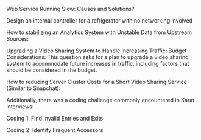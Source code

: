 Web Service Running Slow: Causes and Solutions?

Design an internal controller for a refrigerator with no networking involved

How to stabilizing an Analytics System with Unstable Data from Upstream Sources:

Upgrading a Video Sharing System to Handle Increasing Traffic: Budget Considerations: This question asks for a plan to upgrade a video sharing system to accommodate future increases in traffic, including factors that should be considered in the budget.

How to reducing Server Cluster Costs for a Short Video Sharing Service (Similar to Snapchat):

Additionally, there was a coding challenge commonly encountered in Karat interviews:

Coding 1: Find Invalid Entries and Exits

Coding 2: Identify Frequent Accessors